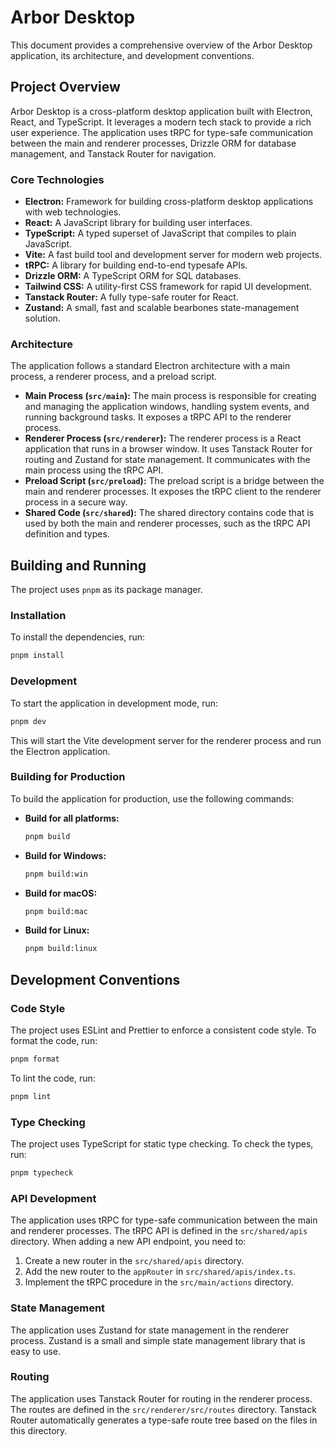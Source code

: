 # Arbor Desktop

This document provides a comprehensive overview of the Arbor Desktop application, its architecture, and development conventions.

## Project Overview

Arbor Desktop is a cross-platform desktop application built with Electron, React, and TypeScript. It leverages a modern tech stack to provide a rich user experience. The application uses tRPC for type-safe communication between the main and renderer processes, Drizzle ORM for database management, and Tanstack Router for navigation.

### Core Technologies

- **Electron:** Framework for building cross-platform desktop applications with web technologies.
- **React:** A JavaScript library for building user interfaces.
- **TypeScript:** A typed superset of JavaScript that compiles to plain JavaScript.
- **Vite:** A fast build tool and development server for modern web projects.
- **tRPC:** A library for building end-to-end typesafe APIs.
- **Drizzle ORM:** A TypeScript ORM for SQL databases.
- **Tailwind CSS:** A utility-first CSS framework for rapid UI development.
- **Tanstack Router:** A fully type-safe router for React.
- **Zustand:** A small, fast and scalable bearbones state-management solution.

### Architecture

The application follows a standard Electron architecture with a main process, a renderer process, and a preload script.

- **Main Process (`src/main`):** The main process is responsible for creating and managing the application windows, handling system events, and running background tasks. It exposes a tRPC API to the renderer process.
- **Renderer Process (`src/renderer`):** The renderer process is a React application that runs in a browser window. It uses Tanstack Router for routing and Zustand for state management. It communicates with the main process using the tRPC API.
- **Preload Script (`src/preload`):** The preload script is a bridge between the main and renderer processes. It exposes the tRPC client to the renderer process in a secure way.
- **Shared Code (`src/shared`):** The shared directory contains code that is used by both the main and renderer processes, such as the tRPC API definition and types.

## Building and Running

The project uses `pnpm` as its package manager.

### Installation

To install the dependencies, run:

```bash
pnpm install
```

### Development

To start the application in development mode, run:

```bash
pnpm dev
```

This will start the Vite development server for the renderer process and run the Electron application.

### Building for Production

To build the application for production, use the following commands:

- **Build for all platforms:**
  ```bash
  pnpm build
  ```
- **Build for Windows:**
  ```bash
  pnpm build:win
  ```
- **Build for macOS:**
  ```bash
  pnpm build:mac
  ```
- **Build for Linux:**
  ```bash
  pnpm build:linux
  ```

## Development Conventions

### Code Style

The project uses ESLint and Prettier to enforce a consistent code style. To format the code, run:

```bash
pnpm format
```

To lint the code, run:

```bash
pnpm lint
```

### Type Checking

The project uses TypeScript for static type checking. To check the types, run:

```bash
pnpm typecheck
```

### API Development

The application uses tRPC for type-safe communication between the main and renderer processes. The tRPC API is defined in the `src/shared/apis` directory. When adding a new API endpoint, you need to:

1.  Create a new router in the `src/shared/apis` directory.
2.  Add the new router to the `appRouter` in `src/shared/apis/index.ts`.
3.  Implement the tRPC procedure in the `src/main/actions` directory.

### State Management

The application uses Zustand for state management in the renderer process. Zustand is a small and simple state management library that is easy to use.

### Routing

The application uses Tanstack Router for routing in the renderer process. The routes are defined in the `src/renderer/src/routes` directory. Tanstack Router automatically generates a type-safe route tree based on the files in this directory.
